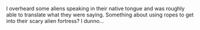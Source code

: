 I overheard some aliens speaking in their native tongue and was roughly able to translate what they were saying. Something about using ropes to get into their scary alien fortress? I dunno...
